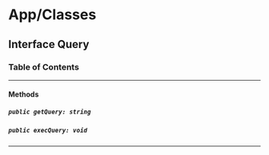 # App/Classes

## Interface Query

### Table of Contents

---

#### Methods

##### `public getQuery: string`

##### `public execQuery: void`

---
